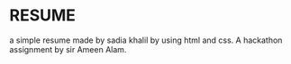 # RESUME
a simple resume made by sadia khalil by using html and css. A hackathon assignment by sir Ameen Alam.
